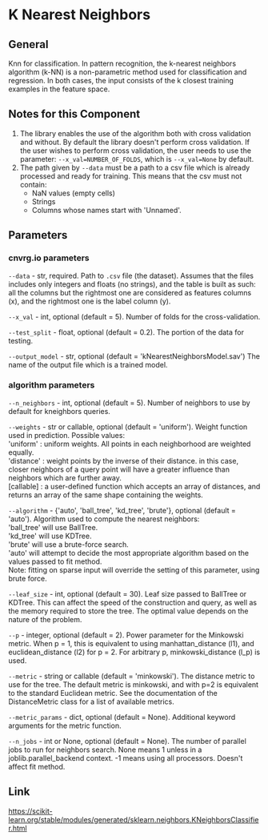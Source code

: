 # K Nearest Neighbors

## General

Knn for classification.
In pattern recognition, the k-nearest neighbors algorithm (k-NN) is a non-parametric method used for classification and regression.
In both cases, the input consists of the k closest training examples in the feature space.

## Notes for this Component

1) The library enables the use of the algorithm both with cross validation and without. By default the library doesn't perform cross validation. If the user wishes to perform cross validation, 
the user needs to use the parameter: ```--x_val=NUMBER_OF_FOLDS```, which is ```--x_val=None``` by default.  
2) The path given by ```--data``` must be a path to a csv file which is already processed and ready for training. This means that the csv must not contain: 
   - NaN values (empty cells) 
   - Strings 
   - Columns whose names start with 'Unnamed'.

## Parameters

### cnvrg.io parameters
```--data``` - str, required. Path to `.csv` file (the dataset). Assumes that the files includes only integers and floats (no strings), and the table is built as such: all the columns but the 
rightmost one are considered as features columns (x), and the rightmost one is the label column (y).

```--x_val``` - int, optional (default = 5). Number of folds for the cross-validation.

```--test_split``` - float, optional (default = 0.2). The portion of the data for testing.

```--output_model``` - str, optional (default = 'kNearestNeighborsModel.sav') The name of the output file which is a trained model. 

### algorithm parameters
```--n_neighbors``` - int, optional (default = 5). Number of neighbors to use by default for kneighbors queries.

```--weights``` - str or callable, optional (default = 'uniform'). Weight function used in prediction. Possible values:  
'uniform' : uniform weights. All points in each neighborhood are weighted equally.  
'distance' : weight points by the inverse of their distance. in this case, closer neighbors of a query point will have a greater influence than neighbors which are further away.  
[callable] : a user-defined function which accepts an array of distances, and returns an array of the same shape containing the weights.  

```--algorithm``` - {'auto', 'ball_tree', 'kd_tree', 'brute'}, optional (default = 'auto'). Algorithm used to compute the nearest neighbors:  
'ball_tree' will use BallTree.  
'kd_tree' will use KDTree.  
'brute' will use a brute-force search.  
'auto' will attempt to decide the most appropriate algorithm based on the values passed to fit method.  
Note: fitting on sparse input will override the setting of this parameter, using brute force.

```--leaf_size``` - int, optional (default = 30). Leaf size passed to BallTree or KDTree. This can affect the speed of the construction and query, as well as the memory required to store the tree. 
The optimal value depends on the nature of the problem.

```--p``` - integer, optional (default = 2). Power parameter for the Minkowski metric. When p = 1, this is equivalent to using manhattan_distance (l1), and euclidean_distance (l2) for p = 2. For arbitrary p, minkowski_distance (l_p) is used.

```--metric``` - string or callable (default = 'minkowski'). The distance metric to use for the tree. The default metric is minkowski, and with p=2 is equivalent to the standard Euclidean metric. See the documentation of the DistanceMetric class for a list of available metrics.

```--metric_params``` - dict, optional (default = None). Additional keyword arguments for the metric function.

```--n_jobs``` - int or None, optional (default = None). The number of parallel jobs to run for neighbors search. None means 1 unless in a joblib.parallel_backend context. -1 means using all processors. Doesn't affect fit method.

## Link
https://scikit-learn.org/stable/modules/generated/sklearn.neighbors.KNeighborsClassifier.html